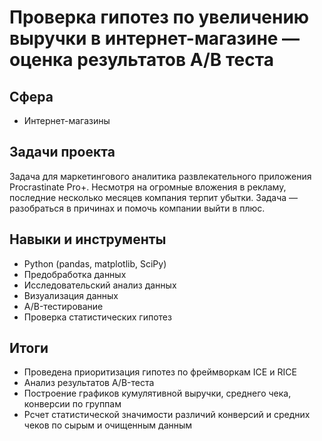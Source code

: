 # Проверка гипотез по увеличению выручки в интернет-магазине —оценка результатов A/B теста

## Сфера

- Интернет-магазины

## Задачи проекта

Задача для маркетингового аналитика развлекательного приложения Procrastinate Pro+. Несмотря на огромные вложения в рекламу, последние несколько месяцев компания терпит убытки. Задача — разобраться в причинах и помочь компании выйти в плюс.

## Навыки и инструменты

- Python (pandas, matplotlib, SciPy)
- Предобработка данных
- Исследовательский анализ данных
- Визуализация данных
- A/B-тестирование
- Проверка статистических гипотез

## Итоги

- Проведена приоритизация гипотез по фреймворкам ICE и RICE
- Анализ результатов A/B-теста
- Построение графиков кумулятивной выручки, среднего чека, конверсии по группам
- Рсчет статистической значимости различий конверсий и средних чеков по сырым и очищенным данным
